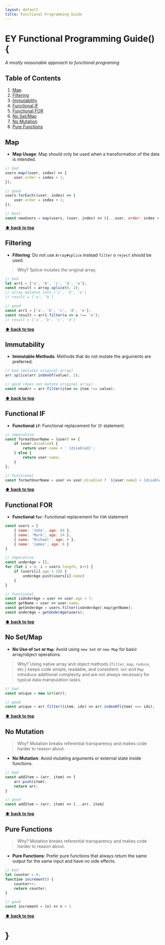 ```yaml
---
layout: default
title: Functional Programming Guide
---
```


# EY Functional Programming Guide() {

*A mostly reasonable approach to functional programing*

## Table of Contents

1. [Map](#map)
2. [Filtering](#filtering)
3. [Immutability](#immutability)
4. [Functional IF](#functional-if)
5. [Functional FOR](#functional-for)
6. [No Set/Map](#no-set-map)
7. [No Mutation](#no-mutation)
8. [Pure Functions](#pure-functions)

## Map

<a name="map"></a>
- **Map Usage**: Map should only be used when a transformation of the data is intended.

```js
// bad
users.map((user, index) => {
    user.order = index + 1;
});

// good
users.forEach((user, index) => {
    user.order = index + 1;
});

// best
const newUsers = map(users, (user, index) => ({...user, order: index + 1}));
```

**[⬆ back to top](#table-of-contents)**

## Filtering

<a name="filtering"></a>
- **Filtering**: Do not use `Array#splice` instead `filter` o `reject` should be used.

 > Why? Splice mutates the original array.

```js
// bad
let arr1 = ['a', 'b', 'c', 'd', 'e'];
const result = array.splice(0, 2);
// array mutates into ['c', 'd', 'e']
// result = ['a', 'b']
```

```js
// good
const arr1 = ['a', 'b', 'c', 'd', 'e'];
const result = arr1.filter(a => a !== 'e');
// result = ['a', 'b', 'c', 'd']
```

**[⬆ back to top](#table-of-contents)**

## Immutability

<a name="immutability--methods"></a>
- **Immutable Methods**: Methods that do not mutate the arguments are preferred.

```js
// bad (mutates original array)
arr.splice(arr.indexOf(value), 1);
```

```js
// good (does not mutate original array)
const newArr = arr.filter(item => item !== value);
```

**[⬆ back to top](#table-of-contents)**

## Functional IF

<a name="functional-if"></a>
- **Functional `if`**: Functional replacement for `IF` statement.

```js
// imperative
const formatUserName = (user) => {
    if (user.disabled) {
        return user.name + ' [disabled]';
    } else {
        return user.name;
    }
};
```

```js
// functional
const formatUserName = user => user.disabled ? `${user.name} + [disabled]` : user.name;
```

**[⬆ back to top](#table-of-contents)**

## Functional FOR

<a name="functional-for"></a>
- **Functional `for`**: Functional replacement for `FOR` statement

```js
const users = [
    { name: 'John', age: 84 },
    { name: 'Mark', age: 34 },
    { name: 'Michael', age: 4 },
    { name: 'James', age: 6 }
]
```

```js
// imperative
const underAge = [];
for (let i = 0; i < users.length; i++) {
    if (users[i].age < 18) {
        underAge.push(users[i].name)
    }
}
```

```js
// functional
const isUnderAge = user => user.age < 7;
const getName = user => user.name;
const getUnderAge = users.filter(isUnderAge).map(getName);
const underAge = getUnderAge(users);
```

**[⬆ back to top](#table-of-contents)**

## No Set/Map

<a name="no-set-map"></a>
- **No Use of `Set` or `Map`**: Avoid using `new Set` or `new Map` for basic array/object operations.

> Why? Using native array and object methods (`filter`, `map`, `reduce`, etc.) keeps code simple, readable, and consistent. `Set` and `Map` introduce additional complexity and are not always necessary for typical data manipulation tasks.

```js
// bad
const unique = new Set(arr);

// good
const unique = arr.filter((item, idx) => arr.indexOf(item) === idx);
```

**[⬆ back to top](#table-of-contents)**

## No Mutation

<a name="no-mutation"></a>
> Why? Mutation breaks referential transparency and makes code harder to reason about.

- **No Mutation**: Avoid mutating arguments or external state inside functions.

```js
// bad
const addItem = (arr, item) => {
    arr.push(item);
    return arr;
}

// good
const addItem = (arr, item) => [...arr, item]
```

**[⬆ back to top](#table-of-contents)**

## Pure Functions

<a name="pure-functions"></a>
> Why? Mutation breaks referential transparency and makes code harder to reason about.

- **Pure Functions**: Prefer pure functions that always return the same output for the same input and have no side effects.


```js
// bad
let counter = 0;
function increment() {
    counter++;
    return counter;
}

// good
const increment = (n) => n + 1
```

**[⬆ back to top](#table-of-contents)**

# }
